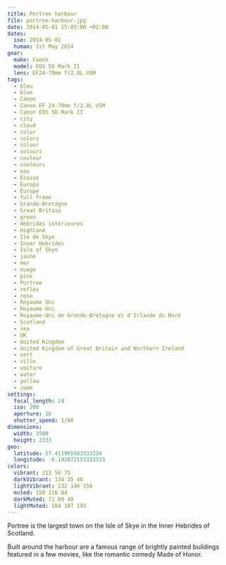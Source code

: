 ```yaml
---
title: Portree harbour
file: portree-harbour.jpg
date: 2014-05-01 15:05:00 +02:00
dates:
  iso: 2014-05-01
  human: 1st May 2014
gear:
  make: Canon
  model: EOS 5D Mark II
  lens: EF24-70mm f/2.8L USM
tags:
  - bleu
  - blue
  - Canon
  - Canon EF 24-70mm f/2.8L USM
  - Canon EOS 5D Mark II
  - city
  - cloud
  - color
  - colors
  - colour
  - colours
  - couleur
  - couleurs
  - eau
  - Écosse
  - Europa
  - Europe
  - full frame
  - Grande-Bretagne
  - Great Britain
  - green
  - Hébrides intérieures
  - Highland
  - Ile de Skye
  - Inner Hebrides
  - Isle of Skye
  - jaune
  - mer
  - nuage
  - pink
  - Portree
  - reflex
  - rose
  - Royaume Uni
  - Royaume-Uni
  - Royaume-Uni de Grande-Bretagne et d'Irlande du Nord
  - Scotland
  - sea
  - UK
  - United Kingdom
  - United Kingdom of Great Britain and Northern Ireland
  - vert
  - ville
  - voiture
  - water
  - yellow
  - zoom
settings:
  focal_length: 24
  iso: 200
  aperture: 16
  shutter_speed: 1/60
dimensions:
  width: 3500
  height: 2333
geo:
  latitude: 57.411965503333334
  longitude: -6.192072153333333
colors:
  vibrant: 213 56 75
  darkVibrant: 134 35 40
  lightVibrant: 232 146 156
  muted: 150 116 84
  darkMuted: 71 60 49
  lightMuted: 184 187 193
---
```


Portree is the largest town on the Isle of Skye in the Inner Hebrides of Scotland.

Built around the harbour are a famous range of brightly painted buildings featured in a few movies, like the romantic comedy Made of Honor.
